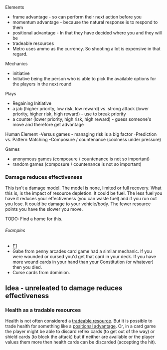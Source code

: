 Elements
- frame advantage - so can perform their next action before you
- momentum advantage - because the natural response is to respond to them
- positional advantage - In that they have decided where you and they will be
- tradeable resources
 - Metro uses ammo as the currency. So shooting a lot is expensive in that regard.

Mechanics
- initiative
 - Initiative being the person who is able to pick the available options for the players in the next round

Plays
- Regaining Initiative
 - a jab (higher priority, low risk, low reward) vs. strong attack (lower priority, higher risk, high reward) - use to break priority
 - a counter (lower priority, high risk, high reward) - guess someone's move and therefore get advantage

Human Element
-Versus games - managing risk is a big factor
-Prediction vs. Pattern Matching
-Composure / countenance (coolness under pressure)

Games
- anonymous games (composure / countenance is not so important)
- random games (composure / countenance is not so important)



### Damage reduces effectiveness
This isn't a damage model. The model is none, limited or full recovery. What this is, is the impact of resource depletion. It could be fuel. The less fuel you have it reduces your effectiveness (you can waste fuel) and if you run out you lose. It could be damage to your vehicle/body. The fewer resource points you have the slower you move.

TODO: Find a home for this.

###### Examples
- [F1](/games/f1)
-  Gabe from penny arcades card game had a similar mechanic. If you were wounded or cursed you'd get that card in your deck. If you have more wound cards in your hand than your Constitution (or whatever) then you died.
-  Curse cards from dominion.



## Idea - unreleated to damage reduces effectiveness
### Health as a tradable resources
Health is not often considered a [tradeable resource](/examples/tradeable-resource). But it is possible to trade health for something like a [positional advantage](/elements/position-advantage). Or, in a card game the player might be able to discard reflex cards (to get out of the way) or shield cards (to block the attack) but if neither are available or the player values them more then health cards can be discarded (accepting the hit).
